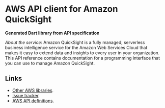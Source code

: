 # AWS API client for Amazon QuickSight

**Generated Dart library from API specification**

*About the service:*
Amazon QuickSight is a fully managed, serverless business intelligence
service for the Amazon Web Services Cloud that makes it easy to extend data
and insights to every user in your organization. This API reference contains
documentation for a programming interface that you can use to manage Amazon
QuickSight.

## Links

- [Other AWS libraries](https://github.com/agilord/aws_client/tree/master/generated).
- [Issue tracker](https://github.com/agilord/aws_client/issues).
- [AWS API definitions](https://github.com/aws/aws-sdk-js/tree/master/apis).
